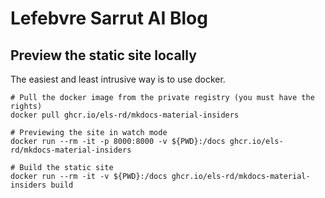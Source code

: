 # Lefebvre Sarrut AI Blog

## Preview the static site locally

The easiest and least intrusive way is to use docker.

```shell
# Pull the docker image from the private registry (you must have the rights)
docker pull ghcr.io/els-rd/mkdocs-material-insiders
```

```shell
# Previewing the site in watch mode
docker run --rm -it -p 8000:8000 -v ${PWD}:/docs ghcr.io/els-rd/mkdocs-material-insiders
```

```shell
# Build the static site
docker run --rm -it -v ${PWD}:/docs ghcr.io/els-rd/mkdocs-material-insiders build
```